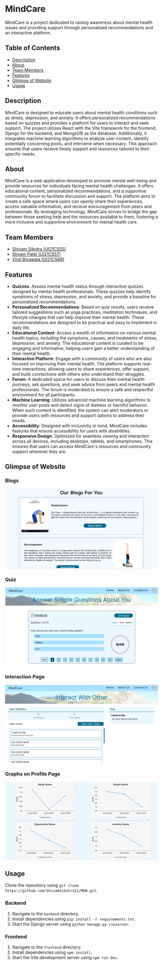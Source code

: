 # MindCare

MindCare is a project dedicated to raising awareness about mental health issues and providing support through personalized recommendations and an interactive platform.

## Table of Contents
- [Description](#description)
- [About](#about)
- [Team Members](#team-members)
- [Features](#features)
- [Glimpse of Website](#glimpse-of-website)
- [Usage](#usage)

## Description
MindCare is designed to educate users about mental health conditions such as stress, depression, and anxiety. It offers personalized recommendations based on quizzes and provides a platform for users to interact and seek support. The project utilizes React with the Vite framework for the frontend, Django for the backend, and MongoDB as the database. Additionally, it integrates machine learning algorithms to analyze user content, identify potentially concerning posts, and intervene when necessary. This approach ensures that users receive timely support and resources tailored to their specific needs.

## About
MindCare is a web application developed to promote mental well-being and provide resources for individuals facing mental health challenges. It offers educational content, personalized recommendations, and a supportive community forum to facilitate discussion and support. The platform aims to create a safe space where users can openly share their experiences, access valuable information, and receive encouragement from peers and professionals. By leveraging technology, MindCare strives to bridge the gap between those seeking help and the resources available to them, fostering a more inclusive and supportive environment for mental health care.

## Team Members
- [Shivam Sikotra (UI21CS55)](https://github.com/ShivamSikotra11/)
- [Shyam Patel (UI21CS57)](https://github.com/shyam2024)
- [Viral Biyawala (UI21CS66)](https://github.com/ViralBiyawala)

## Features
- **Quizzes**: Assess mental health status through interactive quizzes designed by mental health professionals. These quizzes help identify symptoms of stress, depression, and anxiety, and provide a baseline for personalized recommendations.
- **Personalized Recommendations**: Based on quiz results, users receive tailored suggestions such as yoga practices, meditation techniques, and lifestyle changes that can help improve their mental health. These recommendations are designed to be practical and easy to implement in daily life.
- **Educational Content**: Access a wealth of information on various mental health topics, including the symptoms, causes, and treatments of stress, depression, and anxiety. The educational content is curated to be engaging and informative, helping users gain a better understanding of their mental health.
- **Interactive Platform**: Engage with a community of users who are also focused on improving their mental health. The platform supports real-time interactions, allowing users to share experiences, offer support, and build connections with others who understand their struggles.
- **Forum**: A dedicated space for users to discuss their mental health journeys, ask questions, and seek advice from peers and mental health professionals. The forum is moderated to ensure a safe and respectful environment for all participants.
- **Machine Learning**: Utilizes advanced machine learning algorithms to monitor user posts and detect signs of distress or harmful behavior. When such content is identified, the system can alert moderators or provide users with resources and support options to address their needs.
- **Accessibility**: Designed with inclusivity in mind, MindCare includes features that ensure accessibility for users with disabilities.
- **Responsive Design**: Optimized for seamless viewing and interaction across all devices, including desktops, tablets, and smartphones. This ensures that users can access MindCare's resources and community support wherever they are.

## Glimpse of Website

### Blogs
![Blogs](images/blog.jpg)

### Quiz
![Quiz](images/quiz.jpg)

### Interaction Page
![Interaction Page](images/interact.jpg)

### Graphs on Profile Page
![Graphs on Profile Page](images/profile.jpg)

## Usage
Clone the repository using `git clone https://github.com/ShivamSikotra11/MHA.git`.

### Backend
1. Navigate to the `backend` directory.
2. Install dependencies using `pip install -r requirements.txt`.
3. Start the Django server using `python manage.py runserver`.

### Frontend  
1. Navigate to the `frontend` directory.
2. Install dependencies using `npm install`.
3. Start the Vite development server using `npm run dev`.
